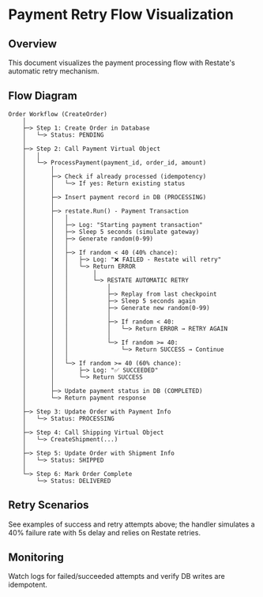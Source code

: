 # Payment Retry Flow Visualization

## Overview

This document visualizes the payment processing flow with Restate's automatic retry mechanism.

## Flow Diagram

```
Order Workflow (CreateOrder)
    │
    ├─> Step 1: Create Order in Database
    │   └─> Status: PENDING
    │
    ├─> Step 2: Call Payment Virtual Object
    │   │
    │   └─> ProcessPayment(payment_id, order_id, amount)
    │       │
    │       ├─> Check if already processed (idempotency)
    │       │   └─> If yes: Return existing status
    │       │
    │       ├─> Insert payment record in DB (PROCESSING)
    │       │
    │       ├─> restate.Run() - Payment Transaction
    │       │   │
    │       │   ├─> Log: "Starting payment transaction"
    │       │   ├─> Sleep 5 seconds (simulate gateway)
    │       │   ├─> Generate random(0-99)
    │       │   │
    │       │   ├─> If random < 40 (40% chance):
    │       │   │   ├─> Log: "❌ FAILED - Restate will retry"
    │       │   │   └─> Return ERROR
    │       │   │       │
    │       │   │       └─> RESTATE AUTOMATIC RETRY
    │       │   │           │
    │       │   │           ├─> Replay from last checkpoint
    │       │   │           ├─> Sleep 5 seconds again
    │       │   │           ├─> Generate new random(0-99)
    │       │   │           │
    │       │   │           ├─> If random < 40:
    │       │   │           │   └─> Return ERROR → RETRY AGAIN
    │       │   │           │
    │       │   │           └─> If random >= 40:
    │       │   │               └─> Return SUCCESS → Continue
    │       │   │
    │       │   └─> If random >= 40 (60% chance):
    │       │       ├─> Log: "✅ SUCCEEDED"
    │       │       └─> Return SUCCESS
    │       │
    │       ├─> Update payment status in DB (COMPLETED)
    │       └─> Return payment response
    │
    ├─> Step 3: Update Order with Payment Info
    │   └─> Status: PROCESSING
    │
    ├─> Step 4: Call Shipping Virtual Object
    │   └─> CreateShipment(...)
    │
    ├─> Step 5: Update Order with Shipment Info
    │   └─> Status: SHIPPED
    │
    └─> Step 6: Mark Order Complete
        └─> Status: DELIVERED
```

## Retry Scenarios

See examples of success and retry attempts above; the handler simulates a 40% failure rate with 5s delay and relies on Restate retries.

## Monitoring

Watch logs for failed/succeeded attempts and verify DB writes are idempotent.
